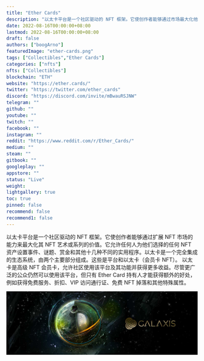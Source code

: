 ```yaml
---
title: "Ether Cards"
description: "以太卡平台是一个社区驱动的 NFT 框架。它使创作者能够通过市场最大化他们的 NFT 艺术或系列的价值。"
date: 2022-08-16T00:00:00+08:00
lastmod: 2022-08-16T00:00:00+08:00
draft: false
authors: ["boogArno"]
featuredImage: "ether-cards.png"
tags: ["Collectibles","Ether Cards"]
categories: ["nfts"]
nfts: ["Collectibles"]
blockchain: "ETH"
website: "https://ether.cards/"
twitter: "https://twitter.com/ether_cards"
discord: "https://discord.com/invite/mBwauRSJNW"
telegram: ""
github: ""
youtube: ""
twitch: ""
facebook: ""
instagram: ""
reddit: "https://www.reddit.com/r/Ether_Cards/"
medium: ""
steam: ""
gitbook: ""
googleplay: ""
appstore: ""
status: "Live"
weight: 
lightgallery: true
toc: true
pinned: false
recommend: false
recommend1: false
---
```

以太卡平台是一个社区驱动的 NFT 框架。它使创作者能够通过扩展 NFT 市场的能力来最大化其 NFT 艺术或系列的价值。它允许任何人为他们选择的任何 NFT 资产设置事件、谜题、赏金和其他十几种不同的实用程序。以太卡是一个完全集成的生态系统，由两个主要部分组成。这些是平台和以太卡（会员卡 NFT）。
以太卡是高级 NFT 会员卡，允许社区使用该平台及其功能并获得更多收益。尽管更广泛的公众仍然可以使用该平台，但只有 Ether Card 持有人才能获得额外的好处，例如获得免费服务、折扣、VIP 访问通行证、免费 NFT 掉落和其他特殊属性。

![1500x500](1500x500.jpg)